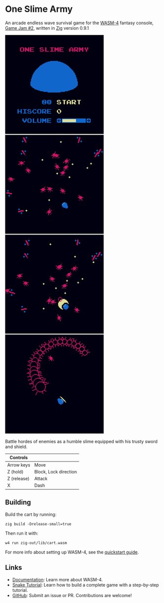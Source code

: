 # One Slime Army

An arcade endless wave survival game for the [WASM-4](https://wasm4.org) fantasy console,
[Game Jam #2](https://itch.io/jam/wasm4-v2), written in [Zig](https://ziglang.org/) version 0.9.1

![](img/screenshot-1x2.png)
![](img/screenshot-2x2.png)
![](img/screenshot-3x2.png)
![](img/screenshot-4x2.png)

Battle hordes of enemies as a humble slime equipped with his trusty sword and shield.

| Controls    |                       |
| ----------- | --------------------- |
| Arrow keys  | Move                  |
| Z (hold)    | Block, Lock direction |
| Z (release) | Attack                |
| X           | Dash                  |

## Building

Build the cart by running:

```shell
zig build -Drelease-small=true
```

Then run it with:

```shell
w4 run zig-out/lib/cart.wasm
```

For more info about setting up WASM-4, see the [quickstart guide](https://wasm4.org/docs/getting-started/setup?code-lang=zig#quickstart).

## Links

- [Documentation](https://wasm4.org/docs): Learn more about WASM-4.
- [Snake Tutorial](https://wasm4.org/docs/tutorials/snake/goal): Learn how to build a complete game
  with a step-by-step tutorial.
- [GitHub](https://github.com/aduros/wasm4): Submit an issue or PR. Contributions are welcome!
